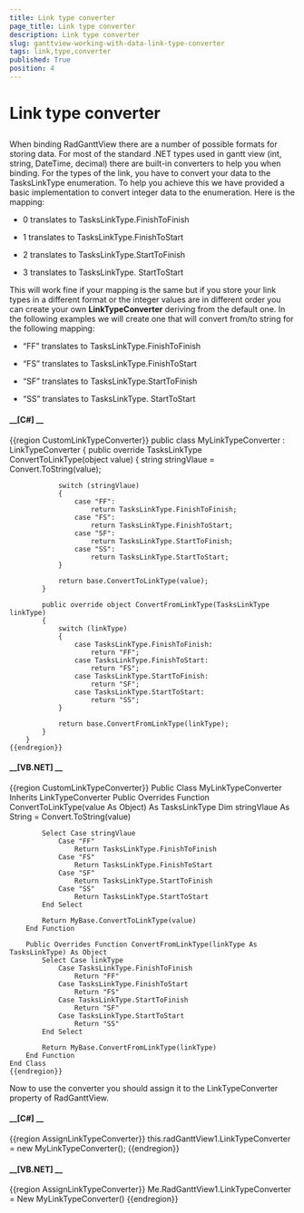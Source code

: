 ```yaml
---
title: Link type converter
page_title: Link type converter
description: Link type converter
slug: ganttview-working-with-data-link-type-converter
tags: link,type,converter
published: True
position: 4
---
```


# Link type converter



## 

When binding RadGanttView there are a number of possible formats for storing data. For most of the standard .NET types used in gantt view 
          (int, string, DateTime, decimal) there are built-in converters to help you when binding. For the types of the link, you have to convert your data to the
          TasksLinkType enumeration. To help you achieve this we have provided a basic implementation to convert integer data to the enumeration. Here is the mapping:
        

* 0 translates to TasksLinkType.FinishToFinish
            

* 1 translates to TasksLinkType.FinishToStart
            

* 2 translates to TasksLinkType.StartToFinish
            

* 3 translates to TasksLinkType. StartToStart
            

This will work fine if your mapping is the same but if you store your link types in a different format or the integer values are in different 
          order you can create your own __LinkTypeConverter__ deriving from the default one. In the following examples we will create 
          one that will convert from/to string for the following mapping:
        

* “FF” translates to TasksLinkType.FinishToFinish
            

* “FS” translates to TasksLinkType.FinishToStart
            

* “SF” translates to TasksLinkType.StartToFinish
            

* “SS” translates to TasksLinkType. StartToStart
            

#### __[C#] __

{{region CustomLinkTypeConverter}}
	    public class MyLinkTypeConverter : LinkTypeConverter
	    {
	        public override TasksLinkType ConvertToLinkType(object value)
	        {
	            string stringVlaue = Convert.ToString(value);
	
	            switch (stringVlaue)
	            {
	                case "FF":
	                    return TasksLinkType.FinishToFinish;
	                case "FS":
	                    return TasksLinkType.FinishToStart;
	                case "SF":
	                    return TasksLinkType.StartToFinish;
	                case "SS":
	                    return TasksLinkType.StartToStart;
	            }
	
	            return base.ConvertToLinkType(value);
	        }
	
	        public override object ConvertFromLinkType(TasksLinkType linkType)
	        {
	            switch (linkType)
	            {
	                case TasksLinkType.FinishToFinish:
	                    return "FF";
	                case TasksLinkType.FinishToStart:
	                    return "FS";
	                case TasksLinkType.StartToFinish:
	                    return "SF";
	                case TasksLinkType.StartToStart:
	                    return "SS";
	            }
	
	            return base.ConvertFromLinkType(linkType);
	        }
	    }
	{{endregion}}



#### __[VB.NET] __

{{region CustomLinkTypeConverter}}
	Public Class MyLinkTypeConverter
	    Inherits LinkTypeConverter
	    Public Overrides Function ConvertToLinkType(value As Object) As TasksLinkType
	        Dim stringVlaue As String = Convert.ToString(value)
	
	        Select Case stringVlaue
	            Case "FF"
	                Return TasksLinkType.FinishToFinish
	            Case "FS"
	                Return TasksLinkType.FinishToStart
	            Case "SF"
	                Return TasksLinkType.StartToFinish
	            Case "SS"
	                Return TasksLinkType.StartToStart
	        End Select
	
	        Return MyBase.ConvertToLinkType(value)
	    End Function
	
	    Public Overrides Function ConvertFromLinkType(linkType As TasksLinkType) As Object
	        Select Case linkType
	            Case TasksLinkType.FinishToFinish
	                Return "FF"
	            Case TasksLinkType.FinishToStart
	                Return "FS"
	            Case TasksLinkType.StartToFinish
	                Return "SF"
	            Case TasksLinkType.StartToStart
	                Return "SS"
	        End Select
	
	        Return MyBase.ConvertFromLinkType(linkType)
	    End Function
	End Class
	{{endregion}}



Now to use the converter you should assign it to the LinkTypeConverter property of RadGanttView.
        

#### __[C#] __

{{region AssignLinkTypeConverter}}
	            this.radGanttView1.LinkTypeConverter = new MyLinkTypeConverter();
	{{endregion}}



#### __[VB.NET] __

{{region AssignLinkTypeConverter}}
	        Me.RadGanttView1.LinkTypeConverter = New MyLinkTypeConverter()
	{{endregion}}


